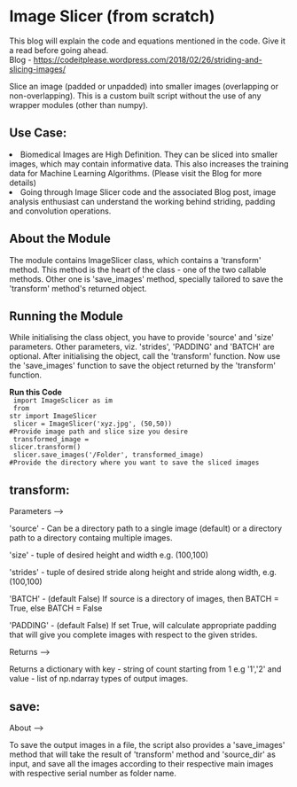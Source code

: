 # Image Slicer (from scratch)

This blog will explain the code and equations mentioned in the code. Give it a read before going ahead.<br>
Blog - https://codeitplease.wordpress.com/2018/02/26/striding-and-slicing-images/

Slice an image (padded or unpadded) into smaller images (overlapping or non-overlapping). This is a custom built script without the use of any wrapper modules (other than numpy). 

## Use Case:

<li> Biomedical Images are High Definition. They can be sliced into smaller images, which may contain informative data. This also increases the training data for Machine Learning Algorithms. (Please visit the Blog for more details)<br>

<li> Going through Image Slicer code and the associated Blog post, image analysis enthusiast can understand the working behind striding, padding and convolution operations.

## About the Module

The module contains ImageSlicer class, which contains a 'transform' method. This method is the heart of the class - one of the two callable methods. Other one is 'save_images' method, specially tailored to save the 'transform' method's returned object. 

## Running the Module

While initialising the class object, you have to provide 'source' and 'size' parameters. Other parameters, viz. 'strides', 'PADDING' and 'BATCH' are optional. After initialising the object, call the 'transform' function. Now use the 'save_images' function to save the object returned by the 'transform' function.

<b>Run this Code</b><br>
<code>
import ImageSclicer as im<br>
from str import ImageSlicer<br>
slicer = ImageSlicer('xyz.jpg', (50,50)) #Provide image path and slice size you desire<br>
transformed_image = slicer.transform()<br>
slicer.save_images('/Folder', transformed_image) #Provide the directory where you want to save the sliced images
</code>

## transform:
Parameters -->

'source' - Can be a directory path to a single image (default) or a directory path to a directory containg multiple images.<br>

'size' - tuple of desired height and width e.g. (100,100)<br>

'strides' - tuple of desired stride along height and stride along width, e.g. (100,100)<br>

'BATCH' - (default False) If source is a directory of images, then BATCH = True, else BATCH = False<br>

'PADDING' - (default False) If set True, will calculate appropriate padding that will give you complete images with respect to the given strides.<br>

Returns --><br>

Returns a dictionary with key - string of count starting from 1 e.g '1','2' and value - list of np.ndarray types of output images.

## save:

About --><br>

To save the output images in a file, the script also provides a 'save_images' method that will take the result of 'transform' method and 'source_dir' as input, and save all the images according to their respective main images with respective serial number as folder name.
